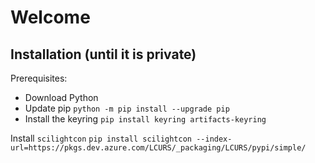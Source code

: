 ﻿# Welcome

## Installation (until it is private)

Prerequisites:
 - Download Python
 - Update pip `python -m pip install --upgrade pip`
 - Install the keyring `pip install keyring artifacts-keyring`

 Install `scilightcon`
 `pip install scilightcon --index-url=https://pkgs.dev.azure.com/LCURS/_packaging/LCURS/pypi/simple/`


